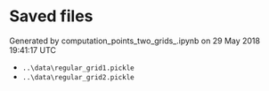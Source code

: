 # Saved files 


Generated by computation_points_two_grids_.ipynb on 29 May 2018 19:41:17 UTC

*  `..\data\regular_grid1.pickle` 
*  `..\data\regular_grid2.pickle` 
